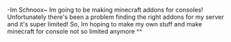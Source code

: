 -Im Schnoox~
Im going to be making minecraft addons for consoles!
Unfortunately there's been a problem finding the right addons for my server and it's super limited!
So, Im hoping to make my own stuff and make minecraft for console not so limited anymore ^^
